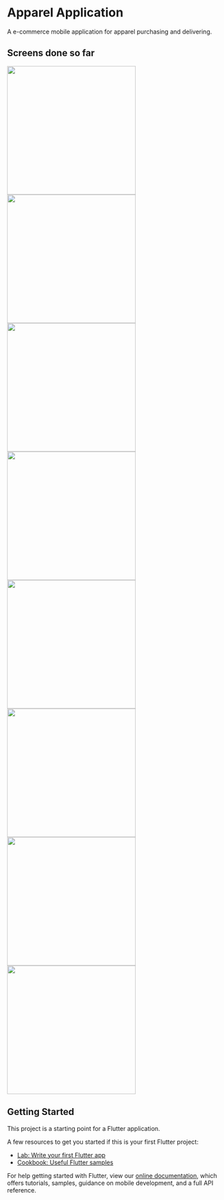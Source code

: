 # Apparel Application

A e-commerce mobile application for apparel purchasing and delivering.

## Screens done so far
<img src="https://user-images.githubusercontent.com/55238280/115963043-b1d34a80-a53b-11eb-9e59-288ecb6670aa.png" width="300"/> <img src="https://user-images.githubusercontent.com/55238280/115963048-b5ff6800-a53b-11eb-9811-ecaf1788c501.png" width="300"/> <img src="https://user-images.githubusercontent.com/55238280/115963037-a2ec9800-a53b-11eb-8b95-a154aeac3a53.png" width="300"/> <img src="https://user-images.githubusercontent.com/55238280/115963054-ba2b8580-a53b-11eb-9da0-76adaa315397.png" width="300"/> <img src="https://user-images.githubusercontent.com/55238280/115963056-bd267600-a53b-11eb-93c3-a2371d538837.png" width="300"/> <img src="https://user-images.githubusercontent.com/55238280/116087177-3c43b780-a6be-11eb-92ee-dc82402be433.png" width="300"/> <img src="https://user-images.githubusercontent.com/55238280/115963059-c1529380-a53b-11eb-999b-12d65f06286f.png" width="300"/> <img src="https://user-images.githubusercontent.com/55238280/115963061-c3b4ed80-a53b-11eb-8f36-423e8f856658.png" width="300"/> 


## Getting Started

This project is a starting point for a Flutter application.

A few resources to get you started if this is your first Flutter project:

- [Lab: Write your first Flutter app](https://flutter.dev/docs/get-started/codelab)
- [Cookbook: Useful Flutter samples](https://flutter.dev/docs/cookbook)

For help getting started with Flutter, view our
[online documentation](https://flutter.dev/docs), which offers tutorials,
samples, guidance on mobile development, and a full API reference.
